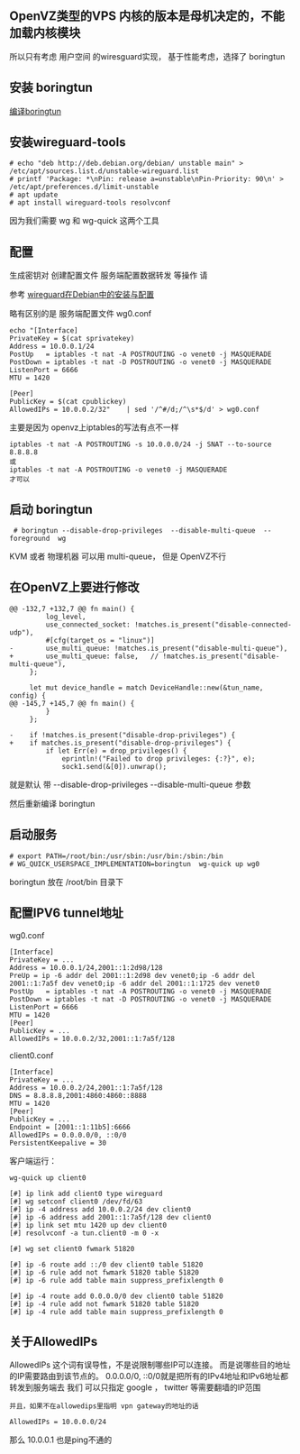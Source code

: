 <!--
author: lizhiwei
head: 
date: 2019-06-25
title: OpenVZ中配置Wireguard(Boringtun)
tags: IPv6
images: 
category: android
status: publish
summary: WireGuard是一个在Linux内核中实现的VPN软件，简单快速，加密强度高。本文介绍在Debian系统中的安装配置过程
-->


## OpenVZ类型的VPS 内核的版本是母机决定的，不能加载内核模块
   所以只有考虑 用户空间 的wiresguard实现， 基于性能考虑，选择了 boringtun
    


## 安装 boringtun

[编译boringtun](编译boringtun.html)


## 安装wireguard-tools

    # echo "deb http://deb.debian.org/debian/ unstable main" > /etc/apt/sources.list.d/unstable-wireguard.list
    # printf 'Package: *\nPin: release a=unstable\nPin-Priority: 90\n' > /etc/apt/preferences.d/limit-unstable
    # apt update
    # apt install wireguard-tools resolvconf

因为我们需要  wg 和 wg-quick 这两个工具



## 配置

   生成密钥对  创建配置文件 服务端配置数据转发 等操作 请 

   参考 [wireguard在Debian中的安装与配置](wireguard在Debian中的安装与配置.html)


  略有区别的是 服务端配置文件 wg0.conf

    echo "[Interface]
    PrivateKey = $(cat sprivatekey)
    Address = 10.0.0.1/24 
    PostUp   = iptables -t nat -A POSTROUTING -o venet0 -j MASQUERADE
    PostDown = iptables -t nat -D POSTROUTING -o venet0 -j MASQUERADE
    ListenPort = 6666
    MTU = 1420

    [Peer]
    PublicKey = $(cat cpublickey)
    AllowedIPs = 10.0.0.2/32"    | sed '/^#/d;/^\s*$/d' > wg0.conf  

主要是因为 openvz上iptables的写法有点不一样

    iptables -t nat -A POSTROUTING -s 10.0.0.0/24 -j SNAT --to-source  8.8.8.8
    或
    iptables -t nat -A POSTROUTING -o venet0 -j MASQUERADE
    才可以

## 启动 boringtun

     # boringtun --disable-drop-privileges  --disable-multi-queue  --foreground  wg

KVM 或者 物理机器 可以用 multi-queue， 但是 OpenVZ不行
   
## 在OpenVZ上要进行修改


    @@ -132,7 +132,7 @@ fn main() {
             log_level,
             use_connected_socket: !matches.is_present("disable-connected-udp"),
             #[cfg(target_os = "linux")]
    -        use_multi_queue: !matches.is_present("disable-multi-queue"),
    +        use_multi_queue: false,   // !matches.is_present("disable-multi-queue"),
         };

         let mut device_handle = match DeviceHandle::new(&tun_name, config) {
    @@ -145,7 +145,7 @@ fn main() {
             }
         };
    
    -    if !matches.is_present("disable-drop-privileges") {
    +    if matches.is_present("disable-drop-privileges") {
             if let Err(e) = drop_privileges() {
                 eprintln!("Failed to drop privileges: {:?}", e);
                 sock1.send(&[0]).unwrap();

就是默认 带  --disable-drop-privileges  --disable-multi-queue 参数


然后重新编译 boringtun

## 启动服务

    # export PATH=/root/bin:/usr/sbin:/usr/bin:/sbin:/bin
    # WG_QUICK_USERSPACE_IMPLEMENTATION=boringtun  wg-quick up wg0

boringtun   放在 /root/bin 目录下





## 配置IPV6 tunnel地址

wg0.conf

    [Interface]
    PrivateKey = ...
    Address = 10.0.0.1/24,2001::1:2d98/128
    PreUp = ip -6 addr del 2001::1:2d98 dev venet0;ip -6 addr del 2001::1:7a5f dev venet0;ip -6 addr del 2001::1:1725 dev venet0
    PostUp   = iptables -t nat -A POSTROUTING -o venet0 -j MASQUERADE
    PostDown = iptables -t nat -D POSTROUTING -o venet0 -j MASQUERADE
    ListenPort = 6666
    MTU = 1420
    [Peer]
    PublicKey = ...
    AllowedIPs = 10.0.0.2/32,2001::1:7a5f/128

    

client0.conf

    [Interface]
    PrivateKey = ...
    Address = 10.0.0.2/24,2001::1:7a5f/128
    DNS = 8.8.8.8,2001:4860:4860::8888
    MTU = 1420
    [Peer]
    PublicKey = ...
    Endpoint = [2001::1:11b5]:6666
    AllowedIPs = 0.0.0.0/0, ::0/0
    PersistentKeepalive = 30
    


客户端运行： 

    wg-quick up client0

    [#] ip link add client0 type wireguard
    [#] wg setconf client0 /dev/fd/63
    [#] ip -4 address add 10.0.0.2/24 dev client0
    [#] ip -6 address add 2001::1:7a5f/128 dev client0
    [#] ip link set mtu 1420 up dev client0
    [#] resolvconf -a tun.client0 -m 0 -x
    
    [#] wg set client0 fwmark 51820
    
    [#] ip -6 route add ::/0 dev client0 table 51820
    [#] ip -6 rule add not fwmark 51820 table 51820
    [#] ip -6 rule add table main suppress_prefixlength 0
    
    [#] ip -4 route add 0.0.0.0/0 dev client0 table 51820
    [#] ip -4 rule add not fwmark 51820 table 51820
    [#] ip -4 rule add table main suppress_prefixlength 0
    

## 关于AllowedIPs

   AllowedIPs 这个词有误导性，不是说限制哪些IP可以连接。
   而是说哪些目的地址的IP需要路由到该节点的。
   0.0.0.0/0, ::0/0就是把所有的IPv4地址和IPv6地址都转发到服务端去
   我们 可以只指定  google ， twitter 等需要翻墙的IP范围

    并且，如果不在allowedips里指明 vpn gateway的地址的话

    AllowedIPs = 10.0.0.0/24

那么 10.0.0.1 也是ping不通的
